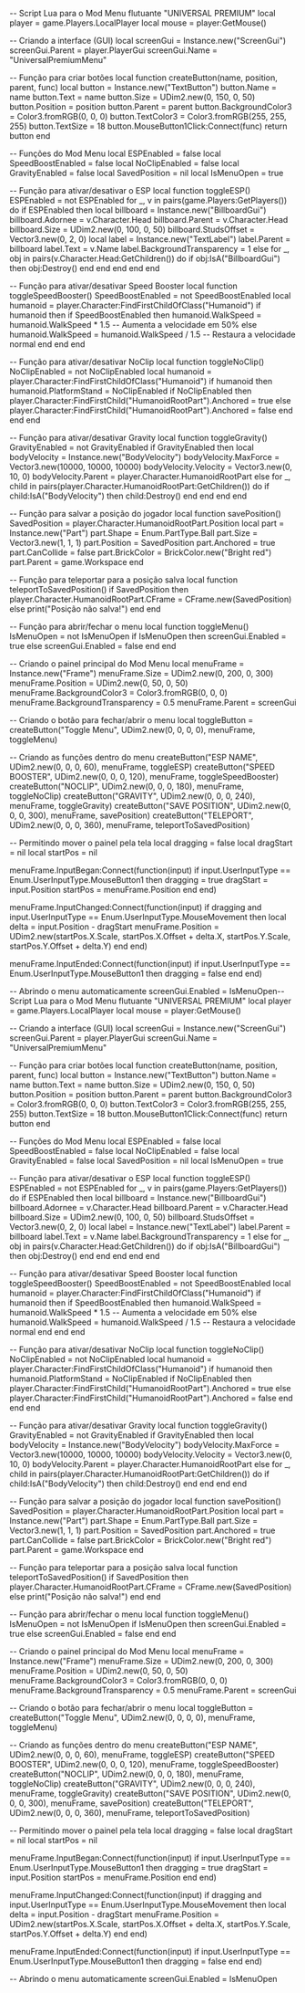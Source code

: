 -- Script Lua para o Mod Menu flutuante "UNIVERSAL PREMIUM"
local player = game.Players.LocalPlayer
local mouse = player:GetMouse()

-- Criando a interface (GUI)
local screenGui = Instance.new("ScreenGui")
screenGui.Parent = player.PlayerGui
screenGui.Name = "UniversalPremiumMenu"

-- Função para criar botões
local function createButton(name, position, parent, func)
    local button = Instance.new("TextButton")
    button.Name = name
    button.Text = name
    button.Size = UDim2.new(0, 150, 0, 50)
    button.Position = position
    button.Parent = parent
    button.BackgroundColor3 = Color3.fromRGB(0, 0, 0)
    button.TextColor3 = Color3.fromRGB(255, 255, 255)
    button.TextSize = 18
    button.MouseButton1Click:Connect(func)
    return button
end

-- Funções do Mod Menu
local ESPEnabled = false
local SpeedBoostEnabled = false
local NoClipEnabled = false
local GravityEnabled = false
local SavedPosition = nil
local IsMenuOpen = true

-- Função para ativar/desativar o ESP
local function toggleESP()
    ESPEnabled = not ESPEnabled
    for _, v in pairs(game.Players:GetPlayers()) do
        if ESPEnabled then
            local billboard = Instance.new("BillboardGui")
            billboard.Adornee = v.Character.Head
            billboard.Parent = v.Character.Head
            billboard.Size = UDim2.new(0, 100, 0, 50)
            billboard.StudsOffset = Vector3.new(0, 2, 0)
            local label = Instance.new("TextLabel")
            label.Parent = billboard
            label.Text = v.Name
            label.BackgroundTransparency = 1
        else
            for _, obj in pairs(v.Character.Head:GetChildren()) do
                if obj:IsA("BillboardGui") then
                    obj:Destroy()
                end
            end
        end
    end
end

-- Função para ativar/desativar Speed Booster
local function toggleSpeedBooster()
    SpeedBoostEnabled = not SpeedBoostEnabled
    local humanoid = player.Character:FindFirstChildOfClass("Humanoid")
    if humanoid then
        if SpeedBoostEnabled then
            humanoid.WalkSpeed = humanoid.WalkSpeed * 1.5 -- Aumenta a velocidade em 50%
        else
            humanoid.WalkSpeed = humanoid.WalkSpeed / 1.5 -- Restaura a velocidade normal
        end
    end
end

-- Função para ativar/desativar NoClip
local function toggleNoClip()
    NoClipEnabled = not NoClipEnabled
    local humanoid = player.Character:FindFirstChildOfClass("Humanoid")
    if humanoid then
        humanoid.PlatformStand = NoClipEnabled
        if NoClipEnabled then
            player.Character:FindFirstChild("HumanoidRootPart").Anchored = true
        else
            player.Character:FindFirstChild("HumanoidRootPart").Anchored = false
        end
    end
end

-- Função para ativar/desativar Gravity
local function toggleGravity()
    GravityEnabled = not GravityEnabled
    if GravityEnabled then
        local bodyVelocity = Instance.new("BodyVelocity")
        bodyVelocity.MaxForce = Vector3.new(10000, 10000, 10000)
        bodyVelocity.Velocity = Vector3.new(0, 10, 0)
        bodyVelocity.Parent = player.Character.HumanoidRootPart
    else
        for _, child in pairs(player.Character.HumanoidRootPart:GetChildren()) do
            if child:IsA("BodyVelocity") then
                child:Destroy()
            end
        end
    end
end

-- Função para salvar a posição do jogador
local function savePosition()
    SavedPosition = player.Character.HumanoidRootPart.Position
    local part = Instance.new("Part")
    part.Shape = Enum.PartType.Ball
    part.Size = Vector3.new(1, 1, 1)
    part.Position = SavedPosition
    part.Anchored = true
    part.CanCollide = false
    part.BrickColor = BrickColor.new("Bright red")
    part.Parent = game.Workspace
end

-- Função para teleportar para a posição salva
local function teleportToSavedPosition()
    if SavedPosition then
        player.Character.HumanoidRootPart.CFrame = CFrame.new(SavedPosition)
    else
        print("Posição não salva!")
    end
end

-- Função para abrir/fechar o menu
local function toggleMenu()
    IsMenuOpen = not IsMenuOpen
    if IsMenuOpen then
        screenGui.Enabled = true
    else
        screenGui.Enabled = false
    end
end

-- Criando o painel principal do Mod Menu
local menuFrame = Instance.new("Frame")
menuFrame.Size = UDim2.new(0, 200, 0, 300)
menuFrame.Position = UDim2.new(0, 50, 0, 50)
menuFrame.BackgroundColor3 = Color3.fromRGB(0, 0, 0)
menuFrame.BackgroundTransparency = 0.5
menuFrame.Parent = screenGui

-- Criando o botão para fechar/abrir o menu
local toggleButton = createButton("Toggle Menu", UDim2.new(0, 0, 0, 0), menuFrame, toggleMenu)

-- Criando as funções dentro do menu
createButton("ESP NAME", UDim2.new(0, 0, 0, 60), menuFrame, toggleESP)
createButton("SPEED BOOSTER", UDim2.new(0, 0, 0, 120), menuFrame, toggleSpeedBooster)
createButton("NOCLIP", UDim2.new(0, 0, 0, 180), menuFrame, toggleNoClip)
createButton("GRAVITY", UDim2.new(0, 0, 0, 240), menuFrame, toggleGravity)
createButton("SAVE POSITION", UDim2.new(0, 0, 0, 300), menuFrame, savePosition)
createButton("TELEPORT", UDim2.new(0, 0, 0, 360), menuFrame, teleportToSavedPosition)

-- Permitindo mover o painel pela tela
local dragging = false
local dragStart = nil
local startPos = nil

menuFrame.InputBegan:Connect(function(input)
    if input.UserInputType == Enum.UserInputType.MouseButton1 then
        dragging = true
        dragStart = input.Position
        startPos = menuFrame.Position
    end
end)

menuFrame.InputChanged:Connect(function(input)
    if dragging and input.UserInputType == Enum.UserInputType.MouseMovement then
        local delta = input.Position - dragStart
        menuFrame.Position = UDim2.new(startPos.X.Scale, startPos.X.Offset + delta.X, startPos.Y.Scale, startPos.Y.Offset + delta.Y)
    end
end)

menuFrame.InputEnded:Connect(function(input)
    if input.UserInputType == Enum.UserInputType.MouseButton1 then
        dragging = false
    end
end)

-- Abrindo o menu automaticamente
screenGui.Enabled = IsMenuOpen-- Script Lua para o Mod Menu flutuante "UNIVERSAL PREMIUM"
local player = game.Players.LocalPlayer
local mouse = player:GetMouse()

-- Criando a interface (GUI)
local screenGui = Instance.new("ScreenGui")
screenGui.Parent = player.PlayerGui
screenGui.Name = "UniversalPremiumMenu"

-- Função para criar botões
local function createButton(name, position, parent, func)
    local button = Instance.new("TextButton")
    button.Name = name
    button.Text = name
    button.Size = UDim2.new(0, 150, 0, 50)
    button.Position = position
    button.Parent = parent
    button.BackgroundColor3 = Color3.fromRGB(0, 0, 0)
    button.TextColor3 = Color3.fromRGB(255, 255, 255)
    button.TextSize = 18
    button.MouseButton1Click:Connect(func)
    return button
end

-- Funções do Mod Menu
local ESPEnabled = false
local SpeedBoostEnabled = false
local NoClipEnabled = false
local GravityEnabled = false
local SavedPosition = nil
local IsMenuOpen = true

-- Função para ativar/desativar o ESP
local function toggleESP()
    ESPEnabled = not ESPEnabled
    for _, v in pairs(game.Players:GetPlayers()) do
        if ESPEnabled then
            local billboard = Instance.new("BillboardGui")
            billboard.Adornee = v.Character.Head
            billboard.Parent = v.Character.Head
            billboard.Size = UDim2.new(0, 100, 0, 50)
            billboard.StudsOffset = Vector3.new(0, 2, 0)
            local label = Instance.new("TextLabel")
            label.Parent = billboard
            label.Text = v.Name
            label.BackgroundTransparency = 1
        else
            for _, obj in pairs(v.Character.Head:GetChildren()) do
                if obj:IsA("BillboardGui") then
                    obj:Destroy()
                end
            end
        end
    end
end

-- Função para ativar/desativar Speed Booster
local function toggleSpeedBooster()
    SpeedBoostEnabled = not SpeedBoostEnabled
    local humanoid = player.Character:FindFirstChildOfClass("Humanoid")
    if humanoid then
        if SpeedBoostEnabled then
            humanoid.WalkSpeed = humanoid.WalkSpeed * 1.5 -- Aumenta a velocidade em 50%
        else
            humanoid.WalkSpeed = humanoid.WalkSpeed / 1.5 -- Restaura a velocidade normal
        end
    end
end

-- Função para ativar/desativar NoClip
local function toggleNoClip()
    NoClipEnabled = not NoClipEnabled
    local humanoid = player.Character:FindFirstChildOfClass("Humanoid")
    if humanoid then
        humanoid.PlatformStand = NoClipEnabled
        if NoClipEnabled then
            player.Character:FindFirstChild("HumanoidRootPart").Anchored = true
        else
            player.Character:FindFirstChild("HumanoidRootPart").Anchored = false
        end
    end
end

-- Função para ativar/desativar Gravity
local function toggleGravity()
    GravityEnabled = not GravityEnabled
    if GravityEnabled then
        local bodyVelocity = Instance.new("BodyVelocity")
        bodyVelocity.MaxForce = Vector3.new(10000, 10000, 10000)
        bodyVelocity.Velocity = Vector3.new(0, 10, 0)
        bodyVelocity.Parent = player.Character.HumanoidRootPart
    else
        for _, child in pairs(player.Character.HumanoidRootPart:GetChildren()) do
            if child:IsA("BodyVelocity") then
                child:Destroy()
            end
        end
    end
end

-- Função para salvar a posição do jogador
local function savePosition()
    SavedPosition = player.Character.HumanoidRootPart.Position
    local part = Instance.new("Part")
    part.Shape = Enum.PartType.Ball
    part.Size = Vector3.new(1, 1, 1)
    part.Position = SavedPosition
    part.Anchored = true
    part.CanCollide = false
    part.BrickColor = BrickColor.new("Bright red")
    part.Parent = game.Workspace
end

-- Função para teleportar para a posição salva
local function teleportToSavedPosition()
    if SavedPosition then
        player.Character.HumanoidRootPart.CFrame = CFrame.new(SavedPosition)
    else
        print("Posição não salva!")
    end
end

-- Função para abrir/fechar o menu
local function toggleMenu()
    IsMenuOpen = not IsMenuOpen
    if IsMenuOpen then
        screenGui.Enabled = true
    else
        screenGui.Enabled = false
    end
end

-- Criando o painel principal do Mod Menu
local menuFrame = Instance.new("Frame")
menuFrame.Size = UDim2.new(0, 200, 0, 300)
menuFrame.Position = UDim2.new(0, 50, 0, 50)
menuFrame.BackgroundColor3 = Color3.fromRGB(0, 0, 0)
menuFrame.BackgroundTransparency = 0.5
menuFrame.Parent = screenGui

-- Criando o botão para fechar/abrir o menu
local toggleButton = createButton("Toggle Menu", UDim2.new(0, 0, 0, 0), menuFrame, toggleMenu)

-- Criando as funções dentro do menu
createButton("ESP NAME", UDim2.new(0, 0, 0, 60), menuFrame, toggleESP)
createButton("SPEED BOOSTER", UDim2.new(0, 0, 0, 120), menuFrame, toggleSpeedBooster)
createButton("NOCLIP", UDim2.new(0, 0, 0, 180), menuFrame, toggleNoClip)
createButton("GRAVITY", UDim2.new(0, 0, 0, 240), menuFrame, toggleGravity)
createButton("SAVE POSITION", UDim2.new(0, 0, 0, 300), menuFrame, savePosition)
createButton("TELEPORT", UDim2.new(0, 0, 0, 360), menuFrame, teleportToSavedPosition)

-- Permitindo mover o painel pela tela
local dragging = false
local dragStart = nil
local startPos = nil

menuFrame.InputBegan:Connect(function(input)
    if input.UserInputType == Enum.UserInputType.MouseButton1 then
        dragging = true
        dragStart = input.Position
        startPos = menuFrame.Position
    end
end)

menuFrame.InputChanged:Connect(function(input)
    if dragging and input.UserInputType == Enum.UserInputType.MouseMovement then
        local delta = input.Position - dragStart
        menuFrame.Position = UDim2.new(startPos.X.Scale, startPos.X.Offset + delta.X, startPos.Y.Scale, startPos.Y.Offset + delta.Y)
    end
end)

menuFrame.InputEnded:Connect(function(input)
    if input.UserInputType == Enum.UserInputType.MouseButton1 then
        dragging = false
    end
end)

-- Abrindo o menu automaticamente
screenGui.Enabled = IsMenuOpen
